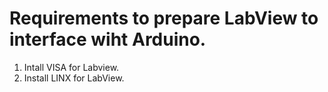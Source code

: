 # Requirements to prepare LabView to interface wiht Arduino.

1) Intall VISA for Labview.
2) Install LINX  for LabView.
